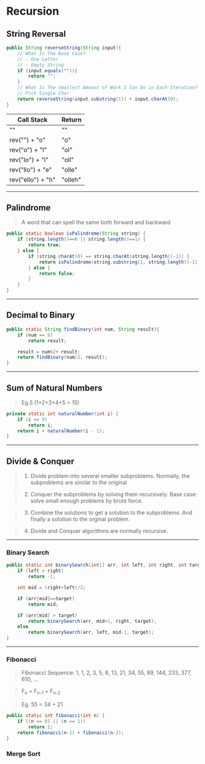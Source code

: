 # Recursion

## String Reversal

```java
public String reverseString(String input){
    // What Is The Base Case?
    // - One Letter
    // - Empty String
    if (input.equals("")){
        return "";
    }
    // What Is The Smallest Amount of Work I Can Do in Each Iteration?
    // Pick Single Char
    return reverseString(input.substring(1)) + input.charAt(0);
}
```

| Call Stack        | Return        |
--------------------|---------------|
| ""                |""             |
| rev("") + "o"     |"o"            |
| rev("o") + "l"    |"ol"           |
| rev("lo") + "l"   |"oll"          |
| rev("llo") + "e"  |"olle"         |
| rev("ello") + "h" |"olleh"        |

---

## Palindrome

> A word that can spell the same both forward and backward

```java
public static boolean isPalindrome(String string) {
    if (string.length()==0 || string.length()==1) {
        return true;
    } else {
        if (string.charAt(0) == string.charAt(string.length()-1)) {
            return isPalindrome(string.substring(1, string.length()-1));
        } else {
            return false;
        }
    }
}
```

---

## Decimal to Binary

```java
public static String findBinary(int num, String result){
    if (num == 0) 
        return result;

    result = num%2+ result;
    return findBinary(num/2, result);
}
```

---

## Sum of Natural Numbers

> Eg.5 (1+2+3+4+5 = 15)

```java
private static int naturalNumber(int i) {
    if (i == 0)
        return i;
    return i + naturalNumber(i - 1);
}
```

---

## Divide & Conquer

> 1. Divide problem into several smaller subproblems.
Normally, the subproblems are similar to the original

> 2. Conquer the subproblems by solving them recursively.
Base case: solve small enough problems by brute force.

> 3. Combine the solutions to get a solution to the subproblems.
And finally a solution to the orginal problem.

> 4. Divide and Conquer algorithms are normally recursive.

---

### Binary Search

```java
public static int binarySearch(int[] arr, int left, int right, int target) {
    if (left > right)
        return -1;

    int mid = (right+left)/2;

    if (arr[mid]==target)
        return mid;

    if (arr[mid] > target)
        return binarySearch(arr, mid+1, right, target);
    else
        return binarySearch(arr, left, mid-1, target);
}
```

---

### Fibonacci

> Fibonacci Sequence: 1, 1, 2, 3, 5, 8, 13, 21, 34, 55, 89, 144, 233, 377, 610, ...

> F<sub>n</sub> = F<sub>n-1</sub> + F<sub>n-2</sub>

> Eg. 55 = 34 + 21

```java
public static int fibonacci(int n) {
    if ((n == 0) || (n == 1))
        return 1;
    return fibonacci(n-1) + fibonacci(n-2);
}
```

### Merge Sort